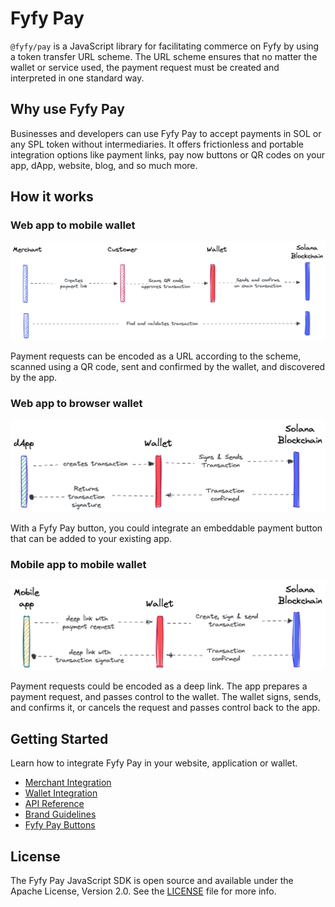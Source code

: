 # Fyfy Pay

`@fyfy/pay` is a JavaScript library for facilitating commerce on Fyfy by using a token transfer URL scheme. The URL scheme ensures that no matter the wallet or service used, the payment request must be created and interpreted in one standard way.

## Why use Fyfy Pay

Businesses and developers can use Fyfy Pay to accept payments in SOL or any SPL token without intermediaries. It offers frictionless and portable integration options like payment links, pay now buttons or QR codes on your app, dApp, website, blog, and so much more.

## How it works

### Web app to mobile wallet

![web app to mobile wallet diagram](./qr-code-flow.png)

Payment requests can be encoded as a URL according to the scheme, scanned using a QR code, sent and confirmed by the wallet, and discovered by the app.

### Web app to browser wallet

![web app to browser wallet diagram](./dapp-web-wallet-flow.png)

With a Fyfy Pay button, you could integrate an embeddable payment button that can be added to your existing app.

### Mobile app to mobile wallet

![mobile app to mobile wallet diagram](./mobile-app-mobile-wallet-flow.png)

Payment requests could be encoded as a deep link. The app prepares a payment request, and passes control to the wallet. The wallet signs, sends, and confirms it, or cancels the request and passes control back to the app.

## Getting Started

Learn how to integrate Fyfy Pay in your website, application or wallet.

- [Merchant Integration](https://docs.solanapay.com/core/merchant-integration)
- [Wallet Integration](https://docs.solanapay.com/core/wallet-integration)
- [API Reference](https://docs.solanapay.com/api/core)
- [Brand Guidelines](https://solanapay.com/branding)
- [Fyfy Pay Buttons](https://www.figma.com/community/file/1070341985720702755)

## License

The Fyfy Pay JavaScript SDK is open source and available under the Apache License, Version 2.0. See the [LICENSE](./LICENSE) file for more info.
